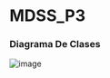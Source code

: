 # MDSS_P3

### Diagrama De Clases
![image](https://github.com/user-attachments/assets/a48d2569-d072-4035-ba16-0a25ec76d279)



